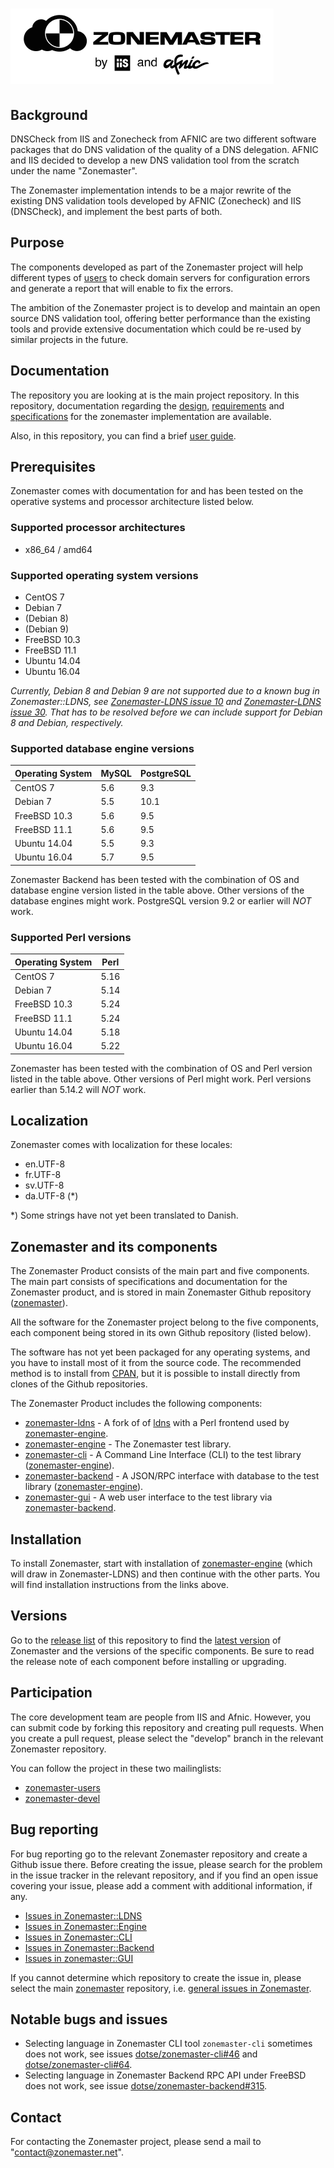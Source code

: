 ![Zonemaster](docs/images/zonemaster_logo_black.png)
==========

## Background

DNSCheck from IIS and Zonecheck from AFNIC are two different software
packages that do DNS validation of the quality of a DNS
delegation. AFNIC and IIS decided to develop a new DNS validation tool from the
scratch under the name "Zonemaster". 

The Zonemaster implementation intends to be a major
rewrite of the existing DNS validation tools developed by AFNIC (Zonecheck) and
IIS (DNSCheck), and implement the best parts of both.

## Purpose

The components developed as part of the Zonemaster project will help different
types of [users](USING.md) to check domain servers for configuration errors and
generate a report that will enable to fix the errors.

The ambition of the Zonemaster project is to develop and maintain an open source
DNS validation tool, offering better performance than the existing tools and
provide extensive documentation which could be re-used by similar projects in
the future.

## Documentation

The repository you are looking at is the main project repository. In this
repository, documentation regarding the [design](docs/design),
[requirements](docs/requirements) and [specifications](docs/specifications)
for the zonemaster implementation are available.

Also, in this repository, you can find a brief [user guide](USING.md).

## Prerequisites

Zonemaster comes with documentation for and has been tested on the operative systems and processor
architecture listed below.

### Supported processor architectures

* x86_64 / amd64

### Supported operating system versions

* CentOS 7
* Debian 7
* (Debian 8)
* (Debian 9)
* FreeBSD 10.3
* FreeBSD 11.1
* Ubuntu 14.04
* Ubuntu 16.04

_Currently, Debian 8 and Debian 9 are not supported due to a known bug in Zonemaster::LDNS, see [Zonemaster-LDNS issue 10] and [Zonemaster-LDNS issue 30]. 
That has to be resolved 
before we can include support for Debian 8 and Debian, respectively._

### Supported database engine versions

Operating System | MySQL | PostgreSQL
---------------- | ------| -----------
CentOS 7         | 5.6   |   9.3
Debian 7         | 5.5   |  10.1
FreeBSD 10.3     | 5.6   |   9.5       
FreeBSD 11.1     | 5.6   |   9.5      
Ubuntu 14.04     | 5.5   |   9.3
Ubuntu 16.04     | 5.7   |   9.5

Zonemaster Backend has been tested with the combination of OS and database engine version
listed in the table above. Other versions of the database engines might work. PostgreSQL 
version 9.2 or earlier will _NOT_ work.

### Supported Perl versions

Operating System | Perl
---------------- | ----
CentOS 7         | 5.16                        
Debian 7         | 5.14
FreeBSD 10.3     | 5.24
FreeBSD 11.1     | 5.24
Ubuntu 14.04     | 5.18
Ubuntu 16.04     | 5.22

Zonemaster has been tested with the combination of OS and Perl version listed in the table
above. Other versions of Perl might work. Perl versions earlier than 5.14.2 will _NOT_ work.

## Localization

Zonemaster comes with localization for these locales:

* en.UTF-8
* fr.UTF-8
* sv.UTF-8
* da.UTF-8 (*)

*) Some strings have not yet been translated to Danish.

## Zonemaster and its components

The Zonemaster Product consists of the main part and five components. The main part
consists of specifications and documentation for the Zonemaster product, and is
stored in main Zonemaster Github repository ([zonemaster]).

All the software for the Zonemaster project belong to the five components, each
component being stored in its own Github repository (listed below).

The software has not yet been packaged for any operating systems, and you have to 
install most of it from the source code. The recommended method is to install 
from [CPAN], but it is possible to install directly from clones of the Github 
repositories.

The Zonemaster Product includes the following components:

 * [zonemaster-ldns] - A fork of of [ldns] with a Perl frontend used by [zonemaster-engine].
 * [zonemaster-engine] - The Zonemaster test library.
 * [zonemaster-cli] - A Command Line Interface (CLI) to the test library ([zonemaster-engine]).
 * [zonemaster-backend] - A JSON/RPC interface with database to the test library ([zonemaster-engine]).
 * [zonemaster-gui] - A web user interface to the test library via [zonemaster-backend].

## Installation

To install Zonemaster, start with installation of [zonemaster-engine] (which will
draw in Zonemaster-LDNS) and then continue with the other parts. You will find 
installation instructions from the links above.

## Versions

Go to the [release list](https://github.com/dotse/zonemaster/releases) 
of this repository to find the 
[latest version](https://github.com/dotse/zonemaster/releases/latest) of 
Zonemaster and the versions of the specific components. Be
sure to read the release note of each component before installing or
upgrading.

## Participation

The core development team are people from IIS and Afnic. However, you
can submit code by forking this repository and creating pull requests.
When you create a pull request, please select the "develop" branch in the relevant
Zonemaster repository.

You can follow the project in these two mailinglists:

 * [zonemaster-users](http://lists.iis.se/cgi-bin/mailman/listinfo/zonemaster-users)
 * [zonemaster-devel](http://lists.iis.se/cgi-bin/mailman/listinfo/zonemaster-devel)


## Bug reporting 

For bug reporting go to the relevant Zonemaster repository
and create a Github issue there. Before creating the issue,
please search for the problem in the issue tracker in the relevant repository, 
and if you find an open issue covering your issue, please add
a comment with additional information, if any.

* [Issues in Zonemaster::LDNS](https://github.com/dotse/zonemaster-ldns/issues)
* [Issues in Zonemaster::Engine](https://github.com/dotse/zonemaster-engine/issues)
* [Issues in Zonemaster::CLI](https://github.com/dotse/zonemaster-cli/issues)
* [Issues in Zonemaster::Backend](https://github.com/dotse/zonemaster-backend/issues)
* [Issues in zonemaster::GUI](https://github.com/dotse/zonemaster-gui/issues)

If you cannot determine which repository to create the issue in, please select the main [zonemaster] 
repository, i.e. [general issues in Zonemaster](https://github.com/dotse/zonemaster/issues).


## Notable bugs and issues

* Selecting language in Zonemaster CLI tool `zonemaster-cli` sometimes does not work, see issues 
[dotse/zonemaster-cli#46](https://github.com/dotse/zonemaster-cli/issues/46) and [dotse/zonemaster-cli#64](https://github.com/dotse/zonemaster-cli/issues/64).
* Selecting language in Zonemaster Backend RPC API under FreeBSD does not work, see issue
[dotse/zonemaster-backend#315](https://github.com/dotse/zonemaster-backend/issues/315). 

## Contact 

For contacting the Zonemaster project, please send a mail to
"contact@zonemaster.net".

[zonemaster]: https://github.com/dotse/zonemaster
[zonemaster-ldns]: https://github.com/dotse/zonemaster-ldns
[zonemaster-engine]: https://github.com/dotse/zonemaster-engine 
[zonemaster-cli]: https://github.com/dotse/zonemaster-cli
[zonemaster-backend]: https://github.com/dotse/zonemaster-backend
[zonemaster-gui]: https://github.com/dotse/zonemaster-gui
[ldns]: https://www.nlnetlabs.nl/projects/ldns/
[CPAN]: http://search.cpan.org/search?query=Zonemaster&mode=dist

[Zonemaster-LDNS issue 10]: https://github.com/dotse/zonemaster-ldns/issues/10
[Zonemaster-LDNS issue 30]: https://github.com/dotse/zonemaster-ldns/issues/30. 

